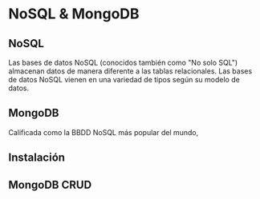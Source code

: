 # NoSQL & MongoDB

## NoSQL

Las bases de datos NoSQL (conocidos también como "No solo SQL") almacenan datos de manera diferente a las tablas relacionales. Las bases de datos NoSQL vienen en una variedad de tipos según su modelo de datos.

## MongoDB

Calificada como la BBDD NoSQL más popular del mundo,

## Instalación

## MongoDB CRUD
